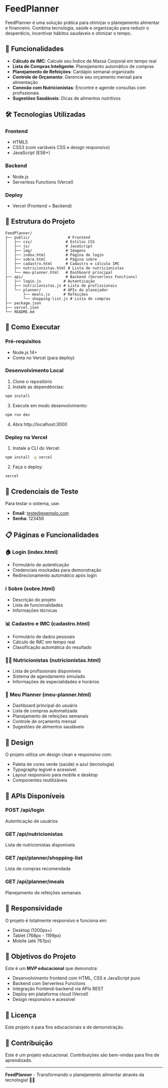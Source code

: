 # FeedPlanner

FeedPlanner é uma solução prática para otimizar o planejamento alimentar e financeiro. Combina tecnologia, saúde e organização para reduzir o desperdício, incentivar hábitos saudáveis e otimizar o tempo.

## 🚀 Funcionalidades

- **Cálculo de IMC**: Calcule seu Índice de Massa Corporal em tempo real
- **Lista de Compras Inteligente**: Planejamento automático de compras
- **Planejamento de Refeições**: Cardápio semanal organizado
- **Controle de Orçamento**: Gerencie seu orçamento mensal para alimentação
- **Conexão com Nutricionistas**: Encontre e agende consultas com profissionais
- **Sugestões Saudáveis**: Dicas de alimentos nutritivos

## 🛠️ Tecnologias Utilizadas

### Frontend
- HTML5
- CSS3 (com variáveis CSS e design responsivo)
- JavaScript (ES6+)

### Backend
- Node.js
- Serverless Functions (Vercel)

### Deploy
- Vercel (Frontend + Backend)

## 📁 Estrutura do Projeto

```
FeedPlanner/
├── public/                 # Frontend
│   ├── css/               # Estilos CSS
│   ├── js/                # JavaScript
│   ├── img/               # Imagens
│   ├── index.html         # Página de login
│   ├── sobre.html         # Página sobre
│   ├── cadastro.html      # Cadastro e cálculo IMC
│   ├── nutricionistas.html # Lista de nutricionistas
│   └── meu-planner.html   # Dashboard principal
├── api/                   # Backend (Serverless Functions)
│   ├── login.js          # Autenticação
│   ├── nutricionistas.js # Lista de profissionais
│   └── planner/          # APIs do planejador
│       ├── meals.js      # Refeições
│       └── shopping-list.js # Lista de compras
├── package.json
├── vercel.json
└── README.md
```

## 🚀 Como Executar

### Pré-requisitos
- Node.js 14+
- Conta no Vercel (para deploy)

### Desenvolvimento Local

1. Clone o repositório
2. Instale as dependências:
```bash
npm install
```

3. Execute em modo desenvolvimento:
```bash
npm run dev
```

4. Abra http://localhost:3000

### Deploy na Vercel

1. Instale a CLI do Vercel:
```bash
npm install -g vercel
```

2. Faça o deploy:
```bash
vercel
```

## 🔐 Credenciais de Teste

Para testar o sistema, use:
- **Email**: teste@exemplo.com
- **Senha**: 123456

## 📋 Páginas e Funcionalidades

### 🏠 Login (index.html)
- Formulário de autenticação
- Credenciais mockadas para demonstração
- Redirecionamento automático após login

### ℹ️ Sobre (sobre.html)
- Descrição do projeto
- Lista de funcionalidades
- Informações técnicas

### 📊 Cadastro e IMC (cadastro.html)
- Formulário de dados pessoais
- Cálculo de IMC em tempo real
- Classificação automática do resultado

### 👩‍⚕️ Nutricionistas (nutricionistas.html)
- Lista de profissionais disponíveis
- Sistema de agendamento simulado
- Informações de especialidades e horários

### 📱 Meu Planner (meu-planner.html)
- Dashboard principal do usuário
- Lista de compras automatizada
- Planejamento de refeições semanais
- Controle de orçamento mensal
- Sugestões de alimentos saudáveis

## 🎨 Design

O projeto utiliza um design clean e responsivo com:
- Paleta de cores verde (saúde) e azul (tecnologia)
- Typography legível e acessível
- Layout responsivo para mobile e desktop
- Componentes reutilizáveis

## 🔗 APIs Disponíveis

### POST /api/login
Autenticação de usuários

### GET /api/nutricionistas
Lista de nutricionistas disponíveis

### GET /api/planner/shopping-list
Lista de compras recomendada

### GET /api/planner/meals
Planejamento de refeições semanais

## 📱 Responsividade

O projeto é totalmente responsivo e funciona em:
- Desktop (1200px+)
- Tablet (768px - 1199px)
- Mobile (até 767px)

## 🎯 Objetivos do Projeto

Este é um **MVP educacional** que demonstra:
- Desenvolvimento frontend com HTML, CSS e JavaScript puro
- Backend com Serverless Functions
- Integração frontend-backend via APIs REST
- Deploy em plataforma cloud (Vercel)
- Design responsivo e acessível

## 📝 Licença

Este projeto é para fins educacionais e de demonstração.

## 👥 Contribuição

Este é um projeto educacional. Contribuições são bem-vindas para fins de aprendizado.

---

**FeedPlanner** - Transformando o planejamento alimentar através da tecnologia! 🥗💚

